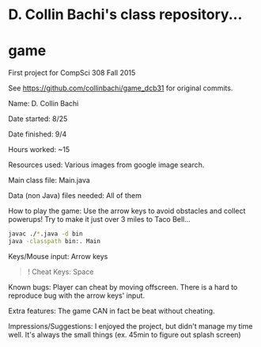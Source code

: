 D. Collin Bachi's class repository...
=======
# game
First project for CompSci 308 Fall 2015

See https://github.com/collinbachi/game_dcb31 for original commits.

Name: D. Collin Bachi

Date started: 8/25

Date finished: 9/4

Hours worked: ~15

Resources used: Various images from google image search.

Main class file: Main.java

Data (non Java) files needed: All of them

How to play the game: Use the arrow keys to avoid obstacles and collect powerups! Try to make it just over 3 miles to Taco Bell...

```sh
javac ./*.java -d bin
java -classpath bin:. Main
```

Keys/Mouse input: Arrow keys

>! Cheat Keys: Space

Known bugs: Player can cheat by moving offscreen. There is a hard to reproduce bug with the arrow keys' input. 

Extra features: The game CAN in fact be beat without cheating.

Impressions/Suggestions: I enjoyed the project, but didn't manage my time well. It's always the small things (ex. 45min to figure out splash screen)

